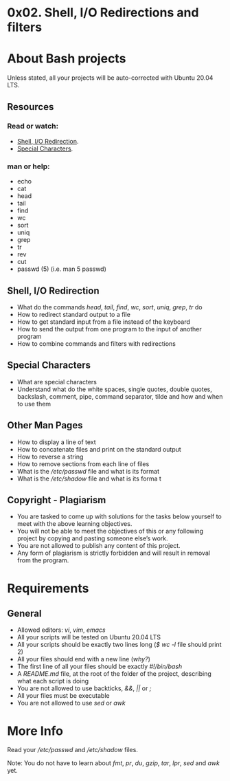 # 0x02. Shell, I/O Redirections and filters

# About Bash projects

Unless stated, all your projects will be auto-corrected with Ubuntu 20.04 LTS.

## Resources

### Read or watch:

* [Shell, I/O Redirection](http://linuxcommand.org/lc3_lts0070.php "Resources").
* [Special Characters](http://mywiki.wooledge.org/BashGuide/SpecialCharacters "Resources").

### man or help:

* echo
* cat
* head
* tail
* find
* wc
* sort
* uniq
* grep
* tr
* rev
* cut
* passwd (5) (i.e. man 5 passwd)

## Shell, I/O Redirection

* What do the commands *head*, *tail*, *find*, *wc*, *sort*, *uniq*, *grep*, *tr* do
* How to redirect standard output to a file
* How to get standard input from a file instead of the keyboard
* How to send the output from one program to the input of another program
* How to combine commands and filters with redirections

## Special Characters

* What are special characters
* Understand what do the white spaces, single quotes, double quotes, backslash, comment, pipe, command separator, tilde and how and when to use them

## Other Man Pages

* How to display a line of text
* How to concatenate files and print on the standard output
* How to reverse a string
* How to remove sections from each line of files
* What is the */etc/passwd* file and what is its format
* What is the */etc/shadow* file and what is its forma
t
## Copyright - Plagiarism

* You are tasked to come up with solutions for the tasks below yourself to meet with the above learning objectives.
* You will not be able to meet the objectives of this or any following project by copying and pasting someone else’s work.
* You are not allowed to publish any content of this project.
* Any form of plagiarism is strictly forbidden and will result in removal from the program.
# Requirements

## General

* Allowed editors: *vi*, *vim*, *emacs*
* All your scripts will be tested on Ubuntu 20.04 LTS
* All your scripts should be exactly two lines long (*$ wc -l* file should print 2)
* All your files should end with a new line (*why?*)
* The first line of all your files should be exactly *#!/bin/bash*
* A *README.md* file, at the root of the folder of the project, describing what each script is doing
* You are not allowed to use backticks, *&&*, *||* or *;*
* All your files must be executable
* You are not allowed to use *sed* or *awk*

# More Info
Read your */etc/passwd* and */etc/shadow* files.

Note: You do not have to learn about *fmt*, *pr*, *du*, *gzip*, *tar*, *lpr*, *sed* and *awk* yet.
